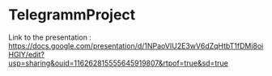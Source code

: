 # TelegrammProject


Link to the presentation : https://docs.google.com/presentation/d/1NPaoVIU2E3wV6dZqHtbT1fDMi8oiHGIY/edit?usp=sharing&ouid=116262815555645919807&rtpof=true&sd=true
